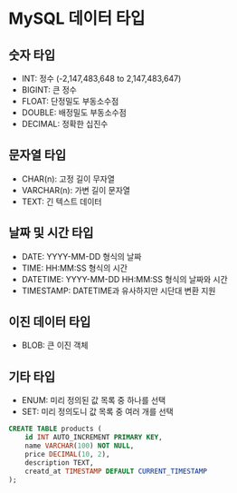 # MySQL 데이터 타입

## 숫자 타입
- INT: 정수 (-2,147,483,648 to 2,147,483,647)
- BIGINT: 큰 정수
- FLOAT: 단정밀도 부동소수점
- DOUBLE: 배정밀도 부동소수점
- DECIMAL: 정확한 십진수

## 문자열 타입
- CHAR(n): 고정 길이 무자열
- VARCHAR(n): 가변 길이 문자열
- TEXT: 긴 텍스트 데이터

## 날짜 및 시간 타입
- DATE: YYYY-MM-DD 형식의 날짜
- TIME: HH:MM:SS 형식의 시간
- DATETIME: YYYY-MM-DD HH:MM:SS 형식의 날짜와 시간
- TIMESTAMP: DATETIME과 유사하지만 시단대 변환 지원

## 이진 데이터 타입
- BLOB: 큰 이진 객체

## 기타 타입
- ENUM: 미리 정의된 값 목록 중 하나를 선택
- SET: 미리 정의도니 값 목록 중 여러 개를 선택

```sql
CREATE TABLE products (
    id INT AUTO_INCREMENT PRIMARY KEY,
    name VARCHAR(100) NOT NULL,
    price DECIMAL(10, 2),
    description TEXT,
    creatd_at TIMESTAMP DEFAULT CURRENT_TIMESTAMP
);
```